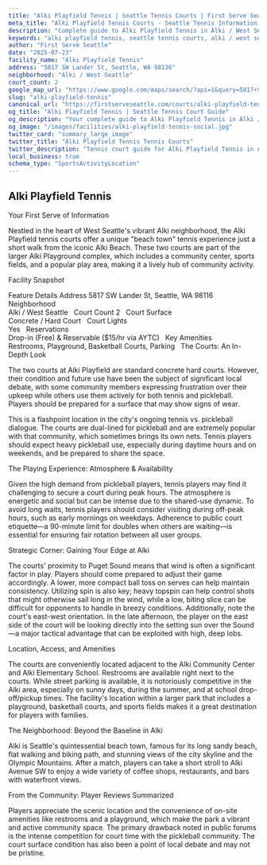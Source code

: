 ```yaml
---
title: "Alki Playfield Tennis | Seattle Tennis Courts | First Serve Seattle"
meta_title: "Alki Playfield Tennis Courts - Seattle Tennis Information & Reviews"
description: "Complete guide to Alki Playfield Tennis in Alki / West Seattle, Seattle. Court details, amenities, local tips, and reviews for tennis players in Seattle, WA."
keywords: "alki playfield tennis, seattle tennis courts, alki / west seattle tennis, tennis courts near me, seattle tennis, 98136 tennis courts, public tennis courts seattle, outdoor tennis courts"
author: "First Serve Seattle"
date: "2025-07-23"
facility_name: "Alki Playfield Tennis"
address: "5817 SW Lander St, Seattle, WA 98136"
neighborhood: "Alki / West Seattle"
court_count: 2
google_map_url: "https://www.google.com/maps/search/?api=1&query=5817+SW+Lander+St%2C+Seattle%2C+WA+98136"
slug: "alki-playfield-tennis"
canonical_url: "https://firstserveseattle.com/courts/alki-playfield-tennis"
og_title: "Alki Playfield Tennis | Seattle Tennis Court Guide"
og_description: "Your complete guide to Alki Playfield Tennis in Alki / West Seattle. Court conditions, amenities, and local tennis insights."
og_image: "/images/facilities/alki-playfield-tennis-social.jpg"
twitter_card: "summary_large_image"
twitter_title: "Alki Playfield Tennis Tennis Courts"
twitter_description: "Tennis court guide for Alki Playfield Tennis in Alki / West Seattle, Seattle"
local_business: true
schema_type: "SportsActivityLocation"
---
```


## Alki Playfield Tennis

Your First Serve of Information

Nestled in the heart of West Seattle's vibrant Alki neighborhood, the Alki Playfield tennis courts offer a unique "beach town" tennis experience just a short walk from the iconic Alki Beach. These two courts are part of the larger Alki Playground complex, which includes a community center, sports fields, and a popular play area, making it a lively hub of community activity.   

Facility Snapshot

Feature	Details
Address	
5817 SW Lander St, Seattle, WA 98116    
Neighborhood	
Alki / West Seattle    
Court Count	
2    
Court Surface	
Concrete / Hard Court    
Court Lights	
Yes    
Reservations	
Drop-in (Free) & Reservable ($15/hr via AYTC)    
Key Amenities	
Restrooms, Playground, Basketball Courts, Parking    
The Courts: An In-Depth Look

The two courts at Alki Playfield are standard concrete hard courts. However, their condition and future use have been the subject of significant local debate, with some community members expressing frustration over their upkeep while others use them actively for both tennis and pickleball. Players should be prepared for a surface that may show signs of wear.   

This is a flashpoint location in the city's ongoing tennis vs. pickleball dialogue. The courts are dual-lined for pickleball and are extremely popular with that community, which sometimes brings its own nets. Tennis players should expect heavy pickleball use, especially during daytime hours and on weekends, and be prepared to share the space.   

The Playing Experience: Atmosphere & Availability

Given the high demand from pickleball players, tennis players may find it challenging to secure a court during peak hours. The atmosphere is energetic and social but can be intense due to the shared-use dynamic. To avoid long waits, tennis players should consider visiting during off-peak hours, such as early mornings on weekdays. Adherence to public court etiquette—a 90-minute limit for doubles when others are waiting—is essential for ensuring fair rotation between all user groups.   

Strategic Corner: Gaining Your Edge at Alki

The courts' proximity to Puget Sound means that wind is often a significant factor in play. Players should come prepared to adjust their game accordingly. A lower, more compact ball toss on serves can help maintain consistency. Utilizing spin is also key; heavy topspin can help control shots that might otherwise sail long in the wind, while a low, biting slice can be difficult for opponents to handle in breezy conditions. Additionally, note the court's east-west orientation. In the late afternoon, the player on the east side of the court will be looking directly into the setting sun over the Sound—a major tactical advantage that can be exploited with high, deep lobs.

Location, Access, and Amenities

The courts are conveniently located adjacent to the Alki Community Center and Alki Elementary School. Restrooms are available right next to the courts. While street parking is available, it is notoriously competitive in the Alki area, especially on sunny days, during the summer, and at school drop-off/pickup times. The facility's location within a larger park that includes a playground, basketball courts, and sports fields makes it a great destination for players with families.   

The Neighborhood: Beyond the Baseline in Alki

Alki is Seattle's quintessential beach town, famous for its long sandy beach, flat walking and biking path, and stunning views of the city skyline and the Olympic Mountains. After a match, players can take a short stroll to Alki Avenue SW to enjoy a wide variety of coffee shops, restaurants, and bars with waterfront views.   

From the Community: Player Reviews Summarized

Players appreciate the scenic location and the convenience of on-site amenities like restrooms and a playground, which make the park a vibrant and active community space. The primary drawback noted in public forums is the intense competition for court time with the pickleball community. The court surface condition has also been a point of local debate and may not be pristine.
